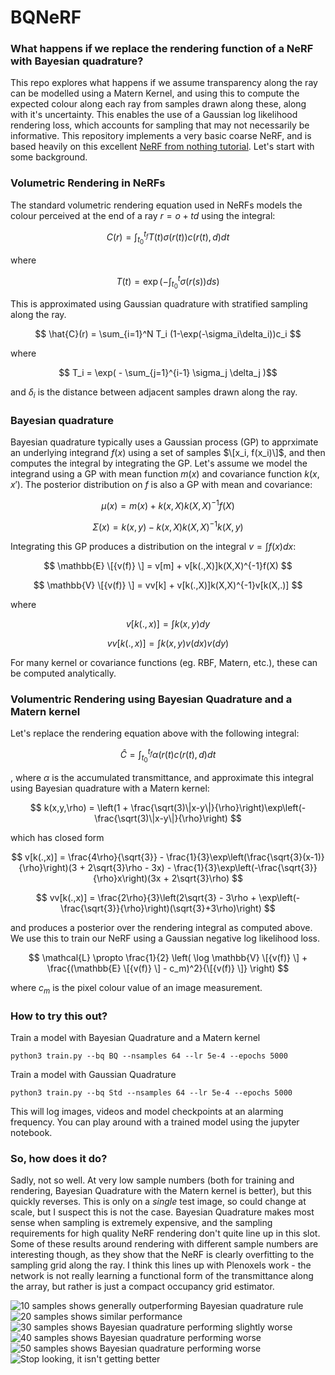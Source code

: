 # BQNeRF

### What happens if we replace the rendering function of a NeRF with Bayesian quadrature?


This repo explores what happens if we assume transparency along the ray can be modelled using a Matern Kernel, and using this to compute the expected colour along each ray from samples drawn along these, along with it's uncertainty. This enables the use of a Gaussian log likelihood rendering loss, which accounts for sampling that may not necessarily be informative. This repository implements a very basic coarse NeRF, and is based heavily on this excellent [NeRF from nothing tutorial](https://towardsdatascience.com/its-nerf-from-nothing-build-a-vanilla-nerf-with-pytorch-7846e4c45666). Let's start with some background.

### Volumetric Rendering in NeRFs

The standard volumetric rendering equation used in NeRFs models the colour perceived at the end of a ray $r=o+td$ using the integral:

$$ C(r) = \int_{t_0}^{t_f} T(t) \sigma(r(t)) c(r(t),d) dt $$

where

$$ T(t) = \exp \left(-\int_{t_0}^{t} \sigma(r(s)) ds\right) $$

This is approximated using Gaussian quadrature with stratified sampling along the ray.

$$ \hat{C}(r) = \sum_{i=1}^N T_i (1-\exp(-\sigma_i\delta_i))c_i $$

where

$$ T_i = \exp( - \sum_{j=1}^{i-1} \sigma_j \delta_j )$$ 

and $\delta_i$ is the distance between adjacent samples drawn along the ray.

### Bayesian quadrature

Bayesian quadrature typically uses a Gaussian process (GP) to apprximate an underlying integrand $f(x)$ using a set of samples $\[x_i, f(x_i)\]$, and then computes the integral by integrating the GP. Let's assume we model the integrand using a GP with mean function $m(x)$ and covariance function $k(x,x')$. The posterior distribution on $f$ is also a GP with mean and covariance:

$$ \mu(x) = m(x) + k(x,X)k(X,X)^{-1}f(X) $$

$$ \Sigma(x) = k(x,y) - k(x,X)k(X,X)^{-1}k(X,y) $$ 

Integrating this GP produces a distribution on the integral $v = \int f(x) dx$:

$$ \mathbb{E} \[{v(f)} \] = v[m] + v[k(.,X)]k(X,X)^{-1}f(X) $$

$$ \mathbb{V} \[{v(f)} \] = vv[k] + v[k(.,X)]k(X,X)^{-1}v[k(X,.)] $$

where

$$ v[k(.,x)] = \int k(x,y) dy $$

$$ vv[k(.,x)] = \int k(x,y)v(dx)v(dy) $$

For many kernel or covariance functions (eg. RBF, Matern, etc.), these can be computed analytically.

### Volumentric Rendering using Bayesian Quadrature and a Matern kernel

Let's replace the rendering equation above with the following integral:

$$ \hat{C} = \int_{t_0}^{t_f} \alpha(r(t) c(r(t),d) dt  $$

, where $\alpha$ is the accumulated transmittance, and approximate this integral using Bayesian quadrature with a Matern kernel:

$$ k(x,y,\rho) = \left(1 + \frac{\sqrt(3)\|x-y\|}{\rho}\right)\exp\left(-\frac{\sqrt(3)\|x-y\|}{\rho}\right) $$

which has closed form 

$$ v[k(.,x)] = \frac{4\rho}{\sqrt{3}} - \frac{1}{3}\exp\left(\frac{\sqrt{3}(x-1)}{\rho}\right)(3 + 2\sqrt{3}\rho - 3x) - \frac{1}{3}\exp\left(-\frac{\sqrt{3}}{\rho}x\right)(3x + 2\sqrt{3}\rho) $$

$$ vv[k(.,x)] = \frac{2\rho}{3}\left(2\sqrt{3} - 3\rho + \exp\left(-\frac{\sqrt{3}}{\rho}\right)(\sqrt{3}+3\rho)\right) $$

and produces a posterior over the rendering integral as computed above. We use this to train our NeRF using a Gaussian negative log likelihood loss.

$$ \mathcal{L}  \propto \frac{1}{2} \left( \log \mathbb{V} \[{v(f)} \] + \frac{(\mathbb{E} \[{v(f)} \] - c_m)^2}{\[{v(f)} \]} \right) $$

where $c_m$ is the pixel colour value of an image measurement.


### How to try this out?

Train a model with Bayesian Quadrature and a Matern kernel
```
python3 train.py --bq BQ --nsamples 64 --lr 5e-4 --epochs 5000
```
Train a model with Gaussian Quadrature
```
python3 train.py --bq Std --nsamples 64 --lr 5e-4 --epochs 5000
```

This will log images, videos and model checkpoints at an alarming frequency. You can play around with a trained model using the jupyter notebook.

### So, how does it do?

Sadly, not so well. At very low sample numbers (both for training and rendering, Bayesian Quadrature with the Matern kernel is better), but this quickly reverses. This is only on a *single* test image, so could change at scale, but I suspect this is not the case. Bayesian Quadrature makes most sense when sampling is extremely expensive, and the sampling requirements for high quality NeRF rendering don't quite line up in this slot. Some of these results around rendering with different sample numbers are interesting though, as they show that the NeRF is clearly overfitting to the sampling grid along the ray. I think this lines up with Plenoxels work - the network is not really learning a functional form of the transmittance along the array, but rather is just a compact occupancy grid estimator.


![10 samples shows generally outperforming Bayesian quadrature rule](/figs/Ns_10.png)![20 samples shows similar performance](./figs/Ns_20.png)
![30 samples shows Bayesian quadrature performing slightly worse](/figs/Ns_30.png)![40 samples shows Bayesian quadrature performing worse](./figs/Ns_40.png)
![50 samples shows Bayesian quadrature performing worse](/figs/Ns_50.png)![Stop looking, it isn't getting better](./figs/Ns_60.png)




